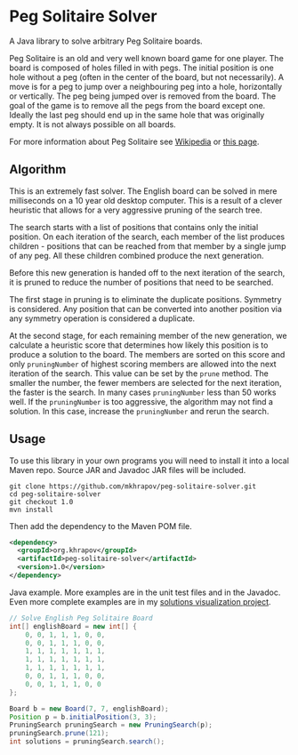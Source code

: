 # Peg Solitaire Solver

A Java library to solve arbitrary Peg Solitaire boards.

Peg Solitaire is an old and very well known board game for one player.
The board is composed of holes filled in with pegs. The initial position
is one hole without a peg (often in the center of the board, but not necessarily).
A move is for a peg to jump over a neighbouring peg into a hole, horizontally or vertically.
The peg being jumped over is removed from the board. The goal of the game is to remove all
the pegs from the board except one. Ideally the last peg should end up in the same hole
that was originally empty. It is not always possible on all boards.

For more information about Peg Solitaire see [Wikipedia](https://en.wikipedia.org/wiki/Peg_solitaire)
or [this page](http://www.gibell.net/pegsolitaire/).

## Algorithm

This is an extremely fast solver. The English board can be solved in mere milliseconds on a
10 year old desktop computer. This is a result of a clever heuristic that allows for a very
aggressive pruning of the search tree.

The search starts with a list of positions that contains only the initial position. On each
iteration of the search, each member of the list produces children - positions that can be
reached from that member by a single jump of any peg. All these children combined produce
the next generation.

Before this new generation is handed off to the next iteration of the search, it is pruned
to reduce the number of positions that need to be searched.

The first stage in pruning is to eliminate the duplicate positions. Symmetry is considered. Any
position that can be converted into another position via any symmetry operation is considered
a duplicate.

At the second stage, for each remaining member of the new generation, we calculate a heuristic
score that determines how likely this position is to produce a solution to the board. The
members are sorted on this score and only `pruningNumber` of highest scoring members are
allowed into the next iteration of the search. This value can be set by the `prune` method. The
smaller the number, the fewer members are selected for the next iteration, the faster is the
search. In many cases `pruningNumber` less than 50 works well. If the `pruningNumber` is too
aggressive, the algorithm may not find a solution. In this case, increase the `pruningNumber`
and rerun the search.

## Usage

To use this library in your own programs you will need to install it into a local Maven repo.
Source JAR and Javadoc JAR files will be included.

```
git clone https://github.com/mkhrapov/peg-solitaire-solver.git
cd peg-solitaire-solver
git checkout 1.0
mvn install
```

Then add the dependency to the Maven POM file.

```xml
<dependency>
  <groupId>org.khrapov</groupId>
  <artifactId>peg-solitaire-solver</artifactId>
  <version>1.0</version>
</dependency>
```

Java example. More examples are in the unit test files and in the Javadoc. Even more complete
examples are in my [solutions visualization project](https://github.com/mkhrapov/peg-solitaire-visualization).

```java
// Solve English Peg Solitaire Board
int[] englishBoard = new int[] {
    0, 0, 1, 1, 1, 0, 0,
    0, 0, 1, 1, 1, 0, 0,
    1, 1, 1, 1, 1, 1, 1,
    1, 1, 1, 1, 1, 1, 1,
    1, 1, 1, 1, 1, 1, 1,
    0, 0, 1, 1, 1, 0, 0,
    0, 0, 1, 1, 1, 0, 0
};

Board b = new Board(7, 7, englishBoard);
Position p = b.initialPosition(3, 3);
PruningSearch pruningSearch = new PruningSearch(p);
pruningSearch.prune(121);
int solutions = pruningSearch.search();
```
